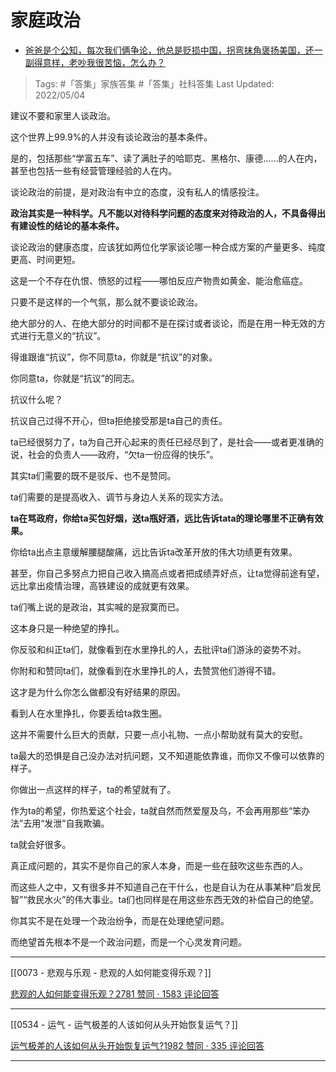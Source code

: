 # 家庭政治

- [爸爸是个公知，每次我们俩争论，他总是贬损中国，拐弯抹角褒扬美国，还一副得意样，老吵我很苦恼，怎么办？](https://www.zhihu.com/question/384415898/answer/2470179047)

>Tags: #「答集」家族答集  #「答集」社科答集 
>Last Updated: 2022/05/04

建议不要和家里人谈政治。

这个世界上99.9%的人并没有谈论政治的基本条件。

是的，包括那些“学富五车”、读了满肚子的哈耶克、黑格尔、康德……的人在内，甚至也包括一些有经营管理经验的人在内。

谈论政治的前提，是对政治有中立的态度，没有私人的情感投注。

**政治其实是一种科学。凡不能以对待科学问题的态度来对待政治的人，不具备得出有建设性的结论的基本条件。**

谈论政治的健康态度，应该犹如两位化学家谈论哪一种合成方案的产量更多、纯度更高、时间更短。

这是一个不存在仇恨、愤怒的过程——哪怕反应产物贵如黄金、能治愈癌症。

只要不是这样的一个气氛，那么就不要谈论政治。

  

绝大部分的人、在绝大部分的时间都不是在探讨或者谈论，而是在用一种无效的方式进行无意义的“抗议”。

得谁跟谁“抗议”，你不同意ta，你就是“抗议”的对象。

你同意ta，你就是“抗议”的同志。

抗议什么呢？

抗议自己过得不开心，但ta拒绝接受那是ta自己的责任。

ta已经很努力了，ta为自己开心起来的责任已经尽到了，是社会——或者更准确的说，社会的负责人——政府，“欠ta一份应得的快乐”。

  

其实ta们需要的既不是驳斥、也不是赞同。

ta们需要的是提高收入、调节与身边人关系的现实方法。

**ta在骂政府，你给ta买包好烟，送ta瓶好酒，远比告诉tata的理论哪里不正确有效果。**

你给ta出点主意缓解腰腿酸痛，远比告诉ta改革开放的伟大功绩更有效果。

甚至，你自己多努点力把自己收入搞高点或者把成绩弄好点，让ta觉得前途有望，远比拿出疫情治理，高铁建设的成就更有效果。

ta们嘴上说的是政治，其实喊的是寂寞而已。

这本身只是一种绝望的挣扎。

你反驳和纠正ta们，就像看到在水里挣扎的人，去批评ta们游泳的姿势不对。

你附和和赞同ta们，就像看到在水里挣扎的人，去赞赏他们游得不错。

这才是为什么你怎么做都没有好结果的原因。

看到人在水里挣扎，你要丢给ta救生圈。

  

这并不需要什么巨大的贡献，只要一点小礼物、一点小帮助就有莫大的安慰。

ta最大的恐惧是自己没办法对抗问题，又不知道能依靠谁，而你又不像可以依靠的样子。

你做出一点这样的样子，ta的希望就有了。

作为ta的希望，你热爱这个社会，ta就自然而然爱屋及乌，不会再用那些“笨办法”去用“发泄”自我欺骗。

ta就会好很多。

  

真正成问题的，其实不是你自己的家人本身，而是一些在鼓吹这些东西的人。

而这些人之中，又有很多并不知道自己在干什么，也是自认为在从事某种“启发民智”“救民水火”的伟大事业。ta们也同样是在用这些东西无效的补偿自己的绝望。

你其实不是在处理一个政治纷争，而是在处理绝望问题。

而绝望首先根本不是一个政治问题，而是一个心灵发育问题。

---

[[0073 - 悲观与乐观 - 悲观的人如何能变得乐观？]]

[悲观的人如何能变得乐观？2781 赞同 · 1583 评论回答](https://www.zhihu.com/question/266034365/answer/557697304)

---

[[0534 - 运气 - 运气极差的人该如何从头开始恢复运气？]]

[运气极差的人该如何从头开始恢复运气?1982 赞同 · 335 评论回答](https://www.zhihu.com/question/421719141/answer/1481010073)

---